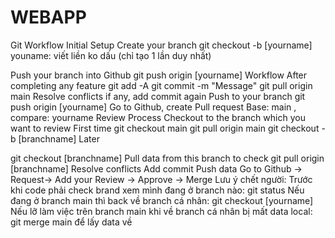 # WEBAPP
Git Workflow
Initial Setup
Create your branch
git checkout -b [yourname]
youname: viết liền ko dấu (chỉ tạo 1 lần duy nhất)

Push your branch into Github
git push origin [yourname]
Workflow
After completing any feature
git add -A 
git commit -m "Message"
git pull origin main
Resolve conflicts if any, add commit again
Push to your branch
git push origin [yourname]
Go to Github, create Pull request
Base: main , compare: yourname
Review Process
Checkout to the branch which you want to review
First time
git checkout main
git pull origin main
git checkout -b [branchname]
Later

git checkout [branchname]
Pull data from this branch to check
git pull origin [branchname]
Resolve conflicts
Add commit
Push data
Go to Github -> Request-> Add your Review -> Approve -> Merge
Lưu ý chết người:
Trước khi code phải check brand xem mình đang ở branch nào:
git status
Nếu đang ở branch main thì back về branch cá nhân:
git checkout [yourname]
Nếu lỡ làm việc trên branch main khi về branch cá nhân bị mất data local:
git merge main
để lấy data về
